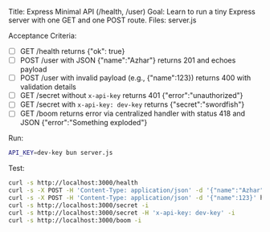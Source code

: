 Title: Express Minimal API (/health, /user)
Goal: Learn to run a tiny Express server with one GET and one POST route.
Files: server.js

Acceptance Criteria:
- [ ] GET /health returns {"ok": true}
- [ ] POST /user with JSON {"name":"Azhar"} returns 201 and echoes payload
- [ ] POST /user with invalid payload (e.g., {"name":123}) returns 400 with validation details
- [ ] GET /secret without `x-api-key` returns 401 {"error":"unauthorized"}
- [ ] GET /secret with `x-api-key: dev-key` returns {"secret":"swordfish"}
- [ ] GET /boom returns error via centralized handler with status 418 and JSON {"error":"Something exploded"}

Run:
```bash
API_KEY=dev-key bun server.js
```
Test:
```bash
curl -s http://localhost:3000/health
curl -s -X POST -H 'Content-Type: application/json' -d '{"name":"Azhar"}' http://localhost:3000/user
curl -s -X POST -H 'Content-Type: application/json' -d '{"name":123}' http://localhost:3000/user -i
curl -s http://localhost:3000/secret -i
curl -s http://localhost:3000/secret -H 'x-api-key: dev-key' -i
curl -s http://localhost:3000/boom -i
```
